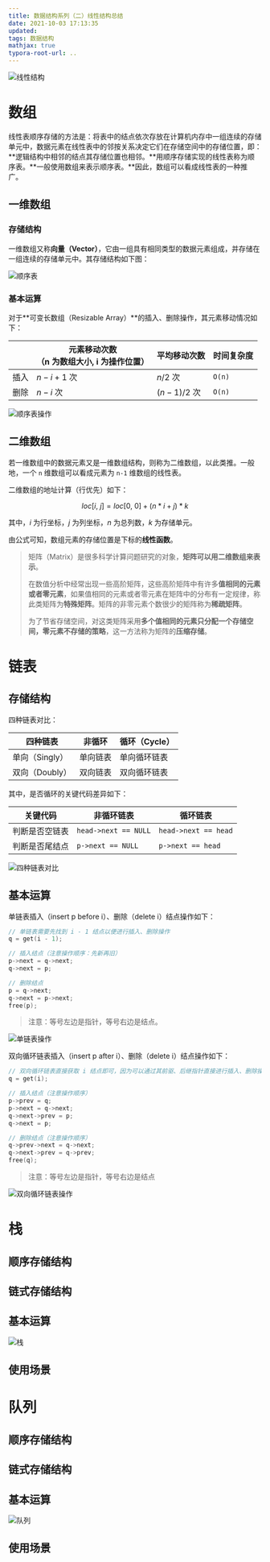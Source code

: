 ```yaml
---
title: 数据结构系列（二）线性结构总结
date: 2021-10-03 17:13:35
updated:
tags: 数据结构
mathjax: true
typora-root-url: ..
---
```


![线性结构](/img/data-structure/list/list.jpg)

# 数组

线性表顺序存储的方法是：将表中的结点依次存放在计算机内存中一组连续的存储单元中，数据元素在线性表中的邻按关系决定它们在存储空间中的存储位置，即：**逻辑结构中相邻的结点其存储位置也相邻。**用顺序存储实现的线性表称为顺序表。**一般使用数组来表示顺序表。**因此，数组可以看成线性表的一种推广。

## 一维数组

### 存储结构

一维数组又称**向量（Vector）**，它由一组具有相同类型的数据元素组成，并存储在一组连续的存储单元中。其存储结构如下图：

![顺序表](/img/data-structure/list/sequence_list.png)

### 基本运算

对于**可变长数组（Resizable Array）**的插入、删除操作，其元素移动情况如下：

|      | 元素移动次数<br/>（n 为数组大小, i 为操作位置） | 平均移动次数 | 时间复杂度 |
| ---- | ----------------------------------------------- | ------------ | ---------- |
| 插入 | $n-i+1$ 次                                      | $n/2$ 次     | `O(n)`     |
| 删除 | $n-i$ 次                                        | $(n-1)/2$ 次 | `O(n)`     |

![顺序表操作](/img/data-structure/list/sequence_list_operations.png)

## 二维数组

若一维数组中的数据元素又是一维数组结构，则称为二维数组，以此类推。一般地，一个 `n` 维数组可以看成元素为 `n-1` 维数组的线性表。

二维数组的地址计算（行优先）如下：

$$
loc[i,\ j]=loc[0,\ 0]+(n*i+j)*k
$$

其中，$i$ 为行坐标，$j$ 为列坐标，$n$ 为总列数，$k$ 为存储单元。

由公式可知，数组元素的存储位置是下标的**线性函数**。

> 矩阵（Matrix）是很多科学计算问题研究的对象，**矩阵可以用二维数组来表示**。
>
> 在数值分析中经常出现一些高阶矩阵，这些高阶矩阵中有许多**值相同的元素或者零元素**，如果值相同的元素或者零元素在矩阵中的分布有一定规律，称此类矩阵为**特殊矩阵**。矩阵的非零元素个数很少的矩阵称为**稀疏矩阵**。
>
> 为了节省存储空间，对这类矩阵采用**多个值相同的元素只分配一个存储空间，零元素不存储的策略**，这一方法称为矩阵的**压缩存储**。

# 链表

## 存储结构

四种链表对比：

| 四种链表       | 非循环   | 循环（Cycle） |
| -------------- | -------- | ------------- |
| 单向（Singly） | 单向链表 | 单向循环链表  |
| 双向（Doubly） | 双向链表 | 双向循环链表  |

其中，是否循环的关键代码差异如下：

| 关键代码       | 非循环链表           | 循环链表             |
| -------------- | -------------------- | -------------------- |
| 判断是否空链表 | `head->next == NULL` | `head->next == head` |
| 判断是否尾结点 | `p->next == NULL`    | `p->next == head`    |

![四种链表对比](/img/data-structure/list/linked_list.png)

## 基本运算

单链表插入（insert p before i）、删除（delete i）结点操作如下：

```C
// 单链表需要先找到 i - 1 结点以便进行插入、删除操作
q = get(i - 1);

// 插入结点（注意操作顺序：先新再旧）
p->next = q->next;
q->next = p;

// 删除结点
p = q->next;
q->next = p->next;
free(p);
```

> 注意：等号左边是指针，等号右边是结点。

![单链表操作](/img/data-structure/list/singly_linked_list_operations.png)

双向循环链表插入（insert p after i）、删除（delete i）结点操作如下：

```C
// 双向循环链表直接获取 i 结点即可，因为可以通过其前驱、后继指针直接进行插入、删除操作
q = get(i);

// 插入结点（注意操作顺序）
p->prev = q;
p->next = q->next;
q->next->prev = p;
q->next = p;

// 删除结点（注意操作顺序）
q->prev->next = q->next;
q->next->prev = q->prev;
free(q);
```

> 注意：等号左边是指针，等号右边是结点

![双向循环链表操作](/img/data-structure/list/doubly_linked_list_operations.png)

# 栈

## 顺序存储结构

## 链式存储结构

## 基本运算

![栈](/img/data-structure/list/stack_impl.png)

## 使用场景

# 队列

## 顺序存储结构

## 链式存储结构

## 基本运算

![队列](/img/data-structure/list/queue_impl.png)

## 使用场景
